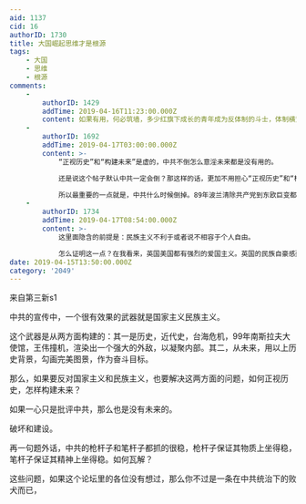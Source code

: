 ```yaml
---
aid: 1137
cid: 16
authorID: 1730
title: 大国崛起思维才是根源
tags:
    - 大国
    - 思维
    - 根源
comments:
    -
        authorID: 1429
        addTime: 2019-04-16T11:23:00.000Z
        content: 如果有用，何必筑墙，多少红旗下成长的青年成为反体制的斗士，体制横蛮腐朽的事实足以教育所有有头脑的人
    -
        authorID: 1692
        addTime: 2019-04-17T03:00:00.000Z
        content: >-
            “正视历史”和“构建未来”是虚的，中共不倒怎么意淫未来都是没有用的。  

            还是说这个帖子默认中共一定会倒？那这样的话，更加不用担心“正视历史”和“构建未来”这个事情了，49年到未来中共倒掉的历史可以拍十几个奥斯卡级别的影片了。只要能保证言论自由，“正视历史”和“构建未来”都不是个事儿。  

            所以最重要的一点就是，中共什么时候倒掉。89年波兰清除共产党到东欧巨变都是经济不好的情况下才发生的，这样看来国内要发生巨变还要等很久————但是历史谁也说不准，说不定明天就变化了。
    -
        authorID: 1734
        addTime: 2019-04-17T08:54:00.000Z
        content: >-
            这里面隐含的前提是：民族主义不利于或者说不相容于个人自由。  

            怎么证明这一点？在我看来，英国美国都有强烈的爱国主义。英国的民族自豪感建构早从莎士比亚历史剧就开始了。这并不妨碍英国从君主专制国逐渐演变成今天的自由民主国家。
date: 2019-04-15T13:50:00.000Z
category: '2049'
---
```


来自第三新s1

中共的宣传中，一个很有效果的武器就是国家主义民族主义。

这个武器是从两方面构建的：其一是历史，近代史，台海危机，99年南斯拉夫大使馆，王伟撞机，渲染出一个强大的外敌，以凝聚内部。其二，从未来，用以上历史背景，勾画完美图景，作为奋斗目标。

那么，如果要反对国家主义和民族主义，也要解决这两方面的问题，如何正视历史，怎样构建未来？

如果一心只是批评中共，那么也是没有未来的。

破坏和建设。

再一句题外话，中共的枪杆子和笔杆子都抓的很稳，枪杆子保证其物质上坐得稳，笔杆子保证其精神上坐得稳。如何瓦解？

这些问题，如果这个论坛里的各位没有想过，那么你不过是一条在中共统治下的败犬而已，
